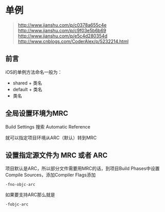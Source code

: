 # 单例

> http://www.jianshu.com/p/c0378a655c4e
> http://www.jianshu.com/p/c9f03e5b6b69
> http://www.jianshu.com/p/e5c4d280354d
> http://www.cnblogs.com/CoderAlex/p/5232214.html

## 前言

iOS的单例方法命名一般为：

* shared + 类名
* default + 类名
* 类名

## 全局设置环境为MRC

Build Settings 搜索 Automatic Reference

就可以指定项目环境从ARC（默认）转到MRC


## 设置指定源文件为 MRC 或者 ARC

项目默认是ARC，所以部分文件需要用MRC的话，到项目Build Phases中设置 Compile Sources，添加Compiler Flags添加

```
-fno-objc-arc
```

如果要支持ARC那么就是

```
-fobjc-arc
```

